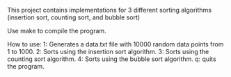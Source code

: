 This project contains implementations for 3 different sorting algorithms (insertion sort, counting sort, and bubble sort)

Use make to compile the program.

How to use:
1: Generates a data.txt file with 10000 random data points from 1 to 1000.
2: Sorts using the insertion sort algorithm.
3: Sorts using the counting sort algorithm.
4: Sorts using the bubble sort algorithm.
q: quits the program.
